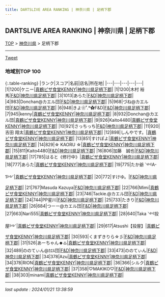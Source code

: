 ```yaml
---
title: DARTSLIVE AREA RANKING | 神奈川県 | 足柄下郡
---
```

## DARTSLIVE AREA RANKING | 神奈川県 | 足柄下郡

[TOP](/darts/rank/) > [神奈川県](/darts/rank/神奈川県/) > 足柄下郡

___

<a href="https://twitter.com/share?ref_src=twsrc%5Etfw" data-text="DARTSLIVE AREA RANKING | 神奈川県足柄下郡" class="twitter-share-button" data-via="DARTSLIVE" data-hashtags="DARTSLIVE" data-related="DARTSLIVE" data-show-count="false">Tweet</a>

### 地域別TOP 100

{:.table-ranking}
|ランク|スコア|名前|店名|所在地|
|---|---|---|---|---|
|1|1200|ケニー|<a href="https://search.dartslive.com/jp/shop/23529ea88f03a59a0d9b047a20a7ba1e">真鶴ピザ食堂KENNY</a>|<a href="/darts/rank/神奈川県/足柄下郡">神奈川県足柄下郡</a>|
|1|1200|木村 裕馬|<a href="https://search.dartslive.com/jp/shop/896a9ecbdfc59e740d9b047a20a7ba1e">F&D</a>|<a href="/darts/rank/神奈川県/足柄下郡">神奈川県足柄下郡</a>|
|3|1013|あらた|<a href="https://search.dartslive.com/jp/shop/896a9ecbdfc59e740d9b047a20a7ba1e">F&D</a>|<a href="/darts/rank/神奈川県/足柄下郡">神奈川県足柄下郡</a>|
|4|983|Donchan@カエル団|<a href="https://search.dartslive.com/jp/shop/896a9ecbdfc59e740d9b047a20a7ba1e">F&D</a>|<a href="/darts/rank/神奈川県/足柄下郡">神奈川県足柄下郡</a>|
|5|968|づね@カエル団|<a href="https://search.dartslive.com/jp/shop/896a9ecbdfc59e740d9b047a20a7ba1e">F&D</a>|<a href="/darts/rank/神奈川県/足柄下郡">神奈川県足柄下郡</a>|
|6|948|きよ❀˚.*✿F&amp;D|<a href="https://search.dartslive.com/jp/shop/896a9ecbdfc59e740d9b047a20a7ba1e">F&D</a>|<a href="/darts/rank/神奈川県/足柄下郡">神奈川県足柄下郡</a>|
|7|945|kenny|<a href="https://search.dartslive.com/jp/shop/23529ea88f03a59a0d9b047a20a7ba1e">真鶴ピザ食堂KENNY</a>|<a href="/darts/rank/神奈川県/足柄下郡">神奈川県足柄下郡</a>|
|8|932|Donchan@カエル団|<a href="https://search.dartslive.com/jp/shop/23529ea88f03a59a0d9b047a20a7ba1e">真鶴ピザ食堂KENNY</a>|<a href="/darts/rank/神奈川県/足柄下郡">神奈川県足柄下郡</a>|
|9|926|Kaito4480|<a href="https://search.dartslive.com/jp/shop/23529ea88f03a59a0d9b047a20a7ba1e">真鶴ピザ食堂KENNY</a>|<a href="/darts/rank/神奈川県/足柄下郡">神奈川県足柄下郡</a>|
|10|921|さっちっち|<a href="https://search.dartslive.com/jp/shop/896a9ecbdfc59e740d9b047a20a7ba1e">F&D</a>|<a href="/darts/rank/神奈川県/足柄下郡">神奈川県足柄下郡</a>|
|11|920|吉田 翔太|<a href="https://search.dartslive.com/jp/shop/23529ea88f03a59a0d9b047a20a7ba1e">真鶴ピザ食堂KENNY</a>|<a href="/darts/rank/神奈川県/足柄下郡">神奈川県足柄下郡</a>|
|12|898|しんやです。|<a href="https://search.dartslive.com/jp/shop/23529ea88f03a59a0d9b047a20a7ba1e">真鶴ピザ食堂KENNY</a>|<a href="/darts/rank/神奈川県/足柄下郡">神奈川県足柄下郡</a>|
|13|851|すけぽよ|<a href="https://search.dartslive.com/jp/shop/23529ea88f03a59a0d9b047a20a7ba1e">真鶴ピザ食堂KENNY</a>|<a href="/darts/rank/神奈川県/足柄下郡">神奈川県足柄下郡</a>|
|14|829|☆ KAORU ☆|<a href="https://search.dartslive.com/jp/shop/23529ea88f03a59a0d9b047a20a7ba1e">真鶴ピザ食堂KENNY</a>|<a href="/darts/rank/神奈川県/足柄下郡">神奈川県足柄下郡</a>|
|15|811|Kaito4480|<a href="https://search.dartslive.com/jp/shop/896a9ecbdfc59e740d9b047a20a7ba1e">F&D</a>|<a href="/darts/rank/神奈川県/足柄下郡">神奈川県足柄下郡</a>|
|16|806|加藤　誠也|<a href="https://search.dartslive.com/jp/shop/896a9ecbdfc59e740d9b047a20a7ba1e">F&D</a>|<a href="/darts/rank/神奈川県/足柄下郡">神奈川県足柄下郡</a>|
|17|785|はると《修行中》|<a href="https://search.dartslive.com/jp/shop/23529ea88f03a59a0d9b047a20a7ba1e">真鶴ピザ食堂KENNY</a>|<a href="/darts/rank/神奈川県/足柄下郡">神奈川県足柄下郡</a>|
|18|777|あらた|<a href="https://search.dartslive.com/jp/shop/23529ea88f03a59a0d9b047a20a7ba1e">真鶴ピザ食堂KENNY</a>|<a href="/darts/rank/神奈川県/足柄下郡">神奈川県足柄下郡</a>|
|19|775|たか爺 ༺A-1༻|<a href="https://search.dartslive.com/jp/shop/23529ea88f03a59a0d9b047a20a7ba1e">真鶴ピザ食堂KENNY</a>|<a href="/darts/rank/神奈川県/足柄下郡">神奈川県足柄下郡</a>|
|20|772|すけゆ。|<a href="https://search.dartslive.com/jp/shop/896a9ecbdfc59e740d9b047a20a7ba1e">F&D</a>|<a href="/darts/rank/神奈川県/足柄下郡">神奈川県足柄下郡</a>|
|21|767|Masuda Kazuya|<a href="https://search.dartslive.com/jp/shop/896a9ecbdfc59e740d9b047a20a7ba1e">F&D</a>|<a href="/darts/rank/神奈川県/足柄下郡">神奈川県足柄下郡</a>|
|22|766|Mimi|<a href="https://search.dartslive.com/jp/shop/23529ea88f03a59a0d9b047a20a7ba1e">真鶴ピザ食堂KENNY</a>|<a href="/darts/rank/神奈川県/足柄下郡">神奈川県足柄下郡</a>|
|23|746|Tackie.@カエル団|<a href="https://search.dartslive.com/jp/shop/896a9ecbdfc59e740d9b047a20a7ba1e">F&D</a>|<a href="/darts/rank/神奈川県/足柄下郡">神奈川県足柄下郡</a>|
|24|744|PP星川|<a href="https://search.dartslive.com/jp/shop/896a9ecbdfc59e740d9b047a20a7ba1e">F&D</a>|<a href="/darts/rank/神奈川県/足柄下郡">神奈川県足柄下郡</a>|
|25|733|たきり|<a href="https://search.dartslive.com/jp/shop/896a9ecbdfc59e740d9b047a20a7ba1e">F&D</a>|<a href="/darts/rank/神奈川県/足柄下郡">神奈川県足柄下郡</a>|
|26|684|つーー@カエル団|<a href="https://search.dartslive.com/jp/shop/896a9ecbdfc59e740d9b047a20a7ba1e">F&D</a>|<a href="/darts/rank/神奈川県/足柄下郡">神奈川県足柄下郡</a>|
|27|663|Nari555|<a href="https://search.dartslive.com/jp/shop/23529ea88f03a59a0d9b047a20a7ba1e">真鶴ピザ食堂KENNY</a>|<a href="/darts/rank/神奈川県/足柄下郡">神奈川県足柄下郡</a>|
|28|640|Taka ༺投屋༻|<a href="https://search.dartslive.com/jp/shop/23529ea88f03a59a0d9b047a20a7ba1e">真鶴ピザ食堂KENNY</a>|<a href="/darts/rank/神奈川県/足柄下郡">神奈川県足柄下郡</a>|
|29|617|Atsushi【投屋】|<a href="https://search.dartslive.com/jp/shop/23529ea88f03a59a0d9b047a20a7ba1e">真鶴ピザ食堂KENNY</a>|<a href="/darts/rank/神奈川県/足柄下郡">神奈川県足柄下郡</a>|
|30|593|くまずきりら☆彡|<a href="https://search.dartslive.com/jp/shop/896a9ecbdfc59e740d9b047a20a7ba1e">F&D</a>|<a href="/darts/rank/神奈川県/足柄下郡">神奈川県足柄下郡</a>|
|31|526|あーちゃん☻♨️|<a href="https://search.dartslive.com/jp/shop/23529ea88f03a59a0d9b047a20a7ba1e">真鶴ピザ食堂KENNY</a>|<a href="/darts/rank/神奈川県/足柄下郡">神奈川県足柄下郡</a>|
|32|489|ののてぃん@ｶｴﾙ団|<a href="https://search.dartslive.com/jp/shop/896a9ecbdfc59e740d9b047a20a7ba1e">F&D</a>|<a href="/darts/rank/神奈川県/足柄下郡">神奈川県足柄下郡</a>|
|33|473|ののてぃん|<a href="https://search.dartslive.com/jp/shop/896a9ecbdfc59e740d9b047a20a7ba1e">F&D</a>|<a href="/darts/rank/神奈川県/足柄下郡">神奈川県足柄下郡</a>|
|34|378|Azu|<a href="https://search.dartslive.com/jp/shop/23529ea88f03a59a0d9b047a20a7ba1e">真鶴ピザ食堂KENNY</a>|<a href="/darts/rank/神奈川県/足柄下郡">神奈川県足柄下郡</a>|
|34|378|RION|<a href="https://search.dartslive.com/jp/shop/23529ea88f03a59a0d9b047a20a7ba1e">真鶴ピザ食堂KENNY</a>|<a href="/darts/rank/神奈川県/足柄下郡">神奈川県足柄下郡</a>|
|36|366|シルク|<a href="https://search.dartslive.com/jp/shop/23529ea88f03a59a0d9b047a20a7ba1e">真鶴ピザ食堂KENNY</a>|<a href="/darts/rank/神奈川県/足柄下郡">神奈川県足柄下郡</a>|
|37|358|♡MAKIKO♡|<a href="https://search.dartslive.com/jp/shop/896a9ecbdfc59e740d9b047a20a7ba1e">F&D</a>|<a href="/darts/rank/神奈川県/足柄下郡">神奈川県足柄下郡</a>|
|38|303|minami|<a href="https://search.dartslive.com/jp/shop/23529ea88f03a59a0d9b047a20a7ba1e">真鶴ピザ食堂KENNY</a>|<a href="/darts/rank/神奈川県/足柄下郡">神奈川県足柄下郡</a>|



___

_last update : 2024/01/21 13:38:59_


<script src="https://cdnjs.cloudflare.com/ajax/libs/jquery/3.6.1/jquery.min.js" integrity="sha512-aVKKRRi/Q/YV+4mjoKBsE4x3H+BkegoM/em46NNlCqNTmUYADjBbeNefNxYV7giUp0VxICtqdrbqU7iVaeZNXA==" crossorigin="anonymous" referrerpolicy="no-referrer"></script>
<script src="https://cdnjs.cloudflare.com/ajax/libs/jquery.tablesorter/2.31.3/js/jquery.tablesorter.min.js" integrity="sha512-qzgd5cYSZcosqpzpn7zF2ZId8f/8CHmFKZ8j7mU4OUXTNRd5g+ZHBPsgKEwoqxCtdQvExE5LprwwPAgoicguNg==" crossorigin="anonymous" referrerpolicy="no-referrer"></script>
<link rel="stylesheet" href="https://cdnjs.cloudflare.com/ajax/libs/jquery.tablesorter/2.31.3/css/theme.default.min.css" integrity="sha512-wghhOJkjQX0Lh3NSWvNKeZ0ZpNn+SPVXX1Qyc9OCaogADktxrBiBdKGDoqVUOyhStvMBmJQ8ZdMHiR3wuEq8+w==" crossorigin="anonymous" referrerpolicy="no-referrer" />
<script>
$(function() {
    $(".table-ranking").tablesorter({sortList:[[0, 0]]});
});
</script>

<script async src="https://platform.twitter.com/widgets.js" charset="utf-8"></script>